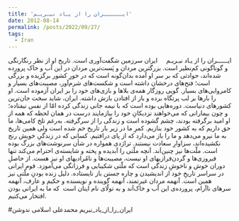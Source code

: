 ```yaml
---
title: 'ایــــــران را از یـاد نبـریـم'
date: 2012-08-14
permalink: /posts/2022/09/27/
tags:
  - Iran
---
```


ایــــــران را از یـاد نبـریـم ‍ ‍ ‍ ‍ 
ایران سرزمین شگفت‌آوری است. تاریخ او از نظر رنگارنگی و گوناگونی کم‌نظیر است. بزرگترین مردان و پَست‌ترین مردان در این آب و خاک پرورده شده‌اند، حوادثی که بر سر او آمده بدان‌گونه است که در خورِ کشور برگزیده و بزرگی است؛ فتح‌های درخشان داشته است و شکست‌های شرم‌آور، مصیبت‌های بسیار و کامروایی‌های بسیار. گویی روزگار همه‌ی بلاها و بازی‌های خود را بر ایران آزموده است. او را بارها بر لب پرتگاه برده و باز از افتادن بازش داشته.
ایران، شاید سخت جان‌ترین کشور‌های دنیاست. دوره‌هایی بوده است که با نیمه جانی زندگی کرده امّا از نفس نیفتاده؛ و چون بیمارانی که می‌خواهند نزدیکانِ خود را بیازمایند درست در همان لحظه که همه از او امید برگرفته بودند، چشم گشوده است و زندگی را از سرگرفته.
به‌رغم تلخ کامی‌ها، ما حق داریم که به کشور خود بنازیم. کمرِ ما در زیر بار تاریخ خم شده است ولی همین تاریخ به ما نیرو می‌دهد و ما را باز می‌دارد که از پای درافتیم. کسانی که در زندگیِ خویش رنج نکشیده‌اند، سزاوارِ سعادت نیستند. تراژدی همواره در شأن سرنوشت‌های بزرگ بوده است. ملّت‌ها نیز چنین‌اَند. آنچه ملّتی را آبدیده و پخته و شایسته‌‌ی احترام می‌کند تنها فیروزی‌ها و گردن‌فرازیهای او نیست، مصیبت‌ها و نامُرادیهای او نیز هست. از حاصلِ دوران خوش و ناخوشِ زندگی است که ملّتی شکیبایی و فرزانگی می‌آموزد. قوم ایرانی در سراسر تاریخِ خود از اندیشیدن و چاره جستن باز نایستاده. دلیل زنده بودنِ ملّتی نیز همین است. آنهمه مردان غیرتمند، آنهمه گوینده و نویسنده و حکیم و عارف، آنهمه سرهای نا‌آرام، پرورده‌ی این آب و خاک‌اَند و به تولّای نام اینان است  که ما به ایرانی بودن افتخار می‌کنیم.

  #ایران_را_از_یاد_نبریم
  محمدعلی اسلامی ندوشن
